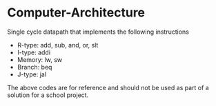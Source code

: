# Computer-Architecture
Single cycle datapath that implements the following instructions
- R-type: add, sub, and, or, slt 
- I-type: addi
- Memory: lw, sw
- Branch: beq
- J-type: jal

The above codes are for reference and should not be used as part of a solution for a school project.
